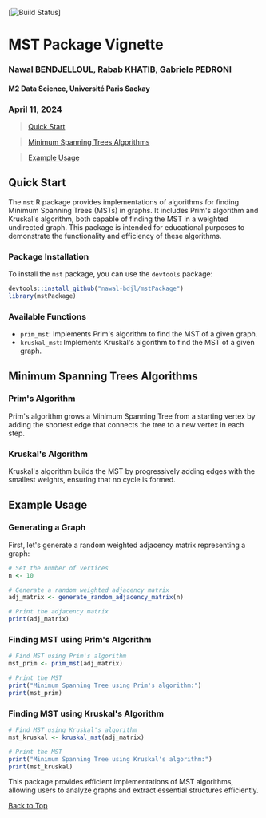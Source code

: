 [![Build Status](https://github.com/nawal-bdjl/mstPackage)]

# MST Package Vignette

### Nawal BENDJELLOUL, Rabab KHATIB, Gabriele PEDRONI

#### M2 Data Science, Université Paris Sackay

### April 11, 2024

> [Quick Start](#qs)

> [Minimum Spanning Trees Algorithms](#mst)

> [Example Usage](#usage)

<a id="qs"></a>

## Quick Start

The `mst` R package provides implementations of algorithms for finding Minimum Spanning Trees (MSTs) in graphs. It includes Prim's algorithm and Kruskal's algorithm, both capable of finding the MST in a weighted undirected graph. This package is intended for educational purposes to demonstrate the functionality and efficiency of these algorithms.

### Package Installation

To install the `mst` package, you can use the `devtools` package:

```r
devtools::install_github("nawal-bdjl/mstPackage")
library(mstPackage)
```

### Available Functions

- `prim_mst`: Implements Prim's algorithm to find the MST of a given graph.
- `kruskal_mst`: Implements Kruskal's algorithm to find the MST of a given graph.

<a id="mst"></a>

## Minimum Spanning Trees Algorithms

### Prim's Algorithm

Prim's algorithm grows a Minimum Spanning Tree from a starting vertex by adding the shortest edge that connects the tree to a new vertex in each step.

### Kruskal's Algorithm

Kruskal's algorithm builds the MST by progressively adding edges with the smallest weights, ensuring that no cycle is formed.

<a id="usage"></a>

## Example Usage

### Generating a Graph

First, let's generate a random weighted adjacency matrix representing a graph:

```r
# Set the number of vertices
n <- 10

# Generate a random weighted adjacency matrix
adj_matrix <- generate_random_adjacency_matrix(n)

# Print the adjacency matrix
print(adj_matrix)
```

### Finding MST using Prim's Algorithm

```r
# Find MST using Prim's algorithm
mst_prim <- prim_mst(adj_matrix)

# Print the MST
print("Minimum Spanning Tree using Prim's algorithm:")
print(mst_prim)
```

### Finding MST using Kruskal's Algorithm

```r
# Find MST using Kruskal's algorithm
mst_kruskal <- kruskal_mst(adj_matrix)

# Print the MST
print("Minimum Spanning Tree using Kruskal's algorithm:")
print(mst_kruskal)
```

This package provides efficient implementations of MST algorithms, allowing users to analyze graphs and extract essential structures efficiently.

[Back to Top](#top)
